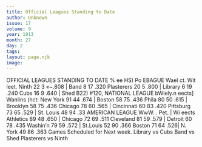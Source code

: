 ```yaml
---
title: Official Leagues Standing to Date
author: Unknown
issue: 17
volume: 9
year: 1913
month: 27
day: 2
tags:
layout: page.njk
image:
---
```

OFFICIAL LEAGUES STANDING TO DATE % ee HS) Po EBAGUE Wael ct. Wit leet. Ninth 22 3 «~.808 | Band 8 17 .320 Plasterers 20 5 .800 | Library 6 19 .240 Cubs 16 9 .640 | Shed B22) #120, NATIONAL LEAGUE bWiely.n eects] Wanlins (hct: New York 91 44 .674 | Boston 58 75 .436 Phila 80 50 .615 | Brooklyn 58 75 .436 Chicago 78 60 .565 | Cincinnati 60 83 .420 Pittsburg 73 65 .529 | St. Louis 48 94 .33 AMERICAN LEAGUE WwW. . Pet. | Wi eects Athletics 89 48 .650 | Chicago 72 69 .511 Cleveland 81 59 .579 | Detroit 60 78 .435 Washin’n 79 59 .572 | St.Louis 52 90 .366 Boston 71 64 .526| N. York 49 86 .363 Games Scheduled for Next week. Library vs Cubs Band vs Shed Plasterers vs Ninth 




